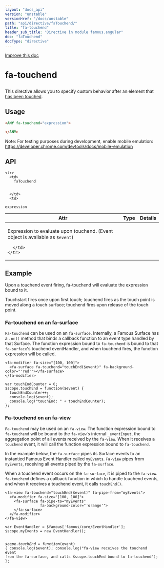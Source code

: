 ```yaml
---
layout: "docs_api"
version: "unstable"
versionHref: "/docs/unstable"
path: "api/directive/faTouchend/"
title: "fa-touchend"
header_sub_title: "Directive in module famous.angular"
doc: "faTouchend"
docType: "directive"
---
```


<div class="improve-docs">
  <a href='https://github.com/Famous/famous-angular/edit/master/src/scripts/directives/fa-touchend.js#L1'>
    Improve this doc
  </a>
</div>





<h1 class="api-title">

  fa-touchend



</h1>





This directive allows you to specify custom behavior after an element that <a href="https://developer.mozilla.org/en-US/docs/Web/Reference/Events/touchend">has been touched</a>.






  
<h2 id="usage">Usage</h2>
  
```html
<ANY fa-touchend="expression">

</ANY>
```

Note:  For testing purposes during development, enable mobile emulation: https://developer.chrome.com/devtools/docs/mobile-emulation
  
  
<h2 id="api" style="clear:both;">API</h2>

<table class="table" style="margin:0;">
  <thead>
    <tr>
      <th>Attr</th>
      <th>Type</th>
      <th>Details</th>
    </tr>
  </thead>
  <tbody>
    
    <tr>
      <td>
        faTouchend
        
        
      </td>
      <td>
        
  <code>expression</code>
      </td>
      <td>
        <p>Expression to evaluate upon touchend. (Event object is available as <code>$event</code>)</p>

        
      </td>
    </tr>
    
  </tbody>
</table>

  

  



<h2 id="example">Example</h2><p>Upon a touchend event firing, fa-touchend will evaluate the expression bound to it.</p>
<p>Touchstart fires once upon first touch; touchend fires as the touch point is moved along a touch surface; touchend fires upon release of the touch point.</p>
<h3 id="fa-touchend-on-an-fa-surface">Fa-touchend on an fa-surface</h3>
<p><code>Fa-touchend</code> can be used on an <code>fa-surface</code>.  Internally, a Famous Surface has a <code>.on()</code> method that binds a callback function to an event type handled by that Surface.
The function expression bound to <code>fa-touchend</code> is bound to that <code>fa-surface</code>&#39;s touchend eventHandler, and when touchend fires, the function expression will be called. </p>
<pre><code class="lang-html">&lt;fa-modifier fa-size=&quot;[100, 100]&quot;&gt;
  &lt;fa-surface fa-touchend=&quot;touchEnd($event)&quot; fa-background-color=&quot;&#39;red&#39;&quot;&gt;&lt;/fa-surface&gt;
&lt;/fa-modifier&gt;</code></pre>
<pre><code class="lang-javascript">var touchEndCounter = 0;
$scope.touchEnd = function($event) {
  touchEndCounter++;
  console.log($event);
  console.log(&quot;touchEnd: &quot; + touchEndCounter);
};</code></pre>
<h3 id="fa-touchend-on-an-fa-view">Fa-touchend on an fa-view</h3>
<p><code>Fa-touchend</code> may be used on an <code>fa-view</code>.  The function expression bound to <code>fa-touchend</code> will be bound to the <code>fa-view</code>&#39;s internal <code>_eventInput</code>, the aggregation point of all events received by the <code>fa-view</code>.  When it receives a <code>touchend</code> event, it will call the function expression bound to <code>fa-touchend</code>.</p>
<p>In the example below, the <code>fa-surface</code> pipes its Surface events to an instantied Famous Event Handler called <code>myEvents</code>.
<code>Fa-view</code> pipes from <code>myEvents</code>, receiving all events piped by the <code>fa-surface</code>.</p>
<p>When a touchend event occurs on the <code>fa-surface</code>, it is piped to the <code>fa-view</code>.<br><code>fa-touchend</code> defines a callback function in which to handle touchend events, and when it receives a touchend event, it calls <code>touchEnd()</code>. </p>
<pre><code class="lang-html">&lt;fa-view fa-touchend=&quot;touchEnd($event)&quot; fa-pipe-from=&quot;myEvents&quot;&gt;
  &lt;fa-modifier fa-size=&quot;[100, 100]&quot;&gt;
    &lt;fa-surface fa-pipe-to=&quot;myEvents&quot;
                fa-background-color=&quot;&#39;orange&#39;&quot;&gt;
    &lt;/fa-surface&gt;
  &lt;/fa-modifier&gt;
&lt;/fa-view&gt;</code></pre>
<pre><code class="lang-javascript">var EventHandler = $famous[&#39;famous/core/EventHandler&#39;];
$scope.myEvents = new EventHandler();

$scope.touchEnd = function($event) {
  console.log($event);
  console.log(&quot;fa-view receives the touchend event from the fa-surface, and calls $scope.touchEnd bound to fa-touchend&quot;);
};</code></pre>



